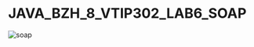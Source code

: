 # JAVA_BZH_8_VTIP302_LAB6_SOAP


![soap](https://user-images.githubusercontent.com/71000401/206907579-edfbf7b2-f549-41d8-ac4b-6cfd8a679165.PNG)
